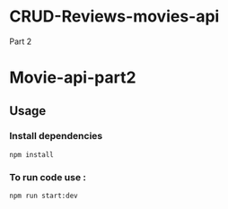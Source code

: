 # CRUD-Reviews-movies-api
Part 2

# Movie-api-part2

## Usage
### Install dependencies

```
npm install
```
### To run code use : 
```
npm run start:dev
```
